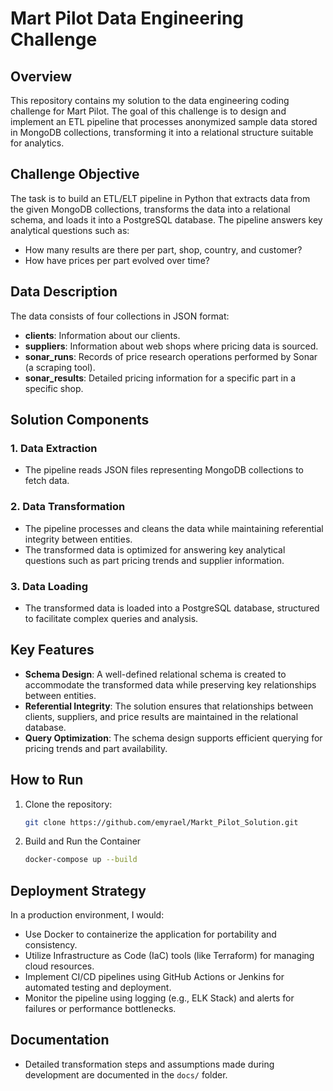 # Mart Pilot Data Engineering Challenge

## Overview

This repository contains my solution to the data engineering coding challenge for Mart Pilot. The goal of this challenge is to design and implement an ETL pipeline that processes anonymized sample data stored in MongoDB collections, transforming it into a relational structure suitable for analytics.

## Challenge Objective

The task is to build an ETL/ELT pipeline in Python that extracts data from the given MongoDB collections, transforms the data into a relational schema, and loads it into a PostgreSQL database. The pipeline answers key analytical questions such as:

- How many results are there per part, shop, country, and customer?
- How have prices per part evolved over time?

## Data Description

The data consists of four collections in JSON format:

- **clients**: Information about our clients.
- **suppliers**: Information about web shops where pricing data is sourced.
- **sonar_runs**: Records of price research operations performed by Sonar (a scraping tool).
- **sonar_results**: Detailed pricing information for a specific part in a specific shop.

## Solution Components

### 1. Data Extraction
- The pipeline reads JSON files representing MongoDB collections  to fetch data.

### 2. Data Transformation
- The pipeline processes and cleans the data while maintaining referential integrity between entities.
- The transformed data is optimized for answering key analytical questions such as part pricing trends and supplier information.

### 3. Data Loading
- The transformed data is loaded into a PostgreSQL database, structured to facilitate complex queries and analysis.

## Key Features

- **Schema Design**: A well-defined relational schema is created to accommodate the transformed data while preserving key relationships between entities.
- **Referential Integrity**: The solution ensures that relationships between clients, suppliers, and price results are maintained in the relational database.
- **Query Optimization**: The schema design supports efficient querying for pricing trends and part availability.

## How to Run

1. Clone the repository:
    ```bash
    git clone https://github.com/emyrael/Markt_Pilot_Solution.git
    ```

2. Build and Run the Container
    ```bash
   docker-compose up --build

    ```


## Deployment Strategy

In a production environment, I would:

- Use Docker to containerize the application for portability and consistency.
- Utilize Infrastructure as Code (IaC) tools (like Terraform) for managing cloud resources.
- Implement CI/CD pipelines using GitHub Actions or Jenkins for automated testing and deployment.
- Monitor the pipeline using logging (e.g., ELK Stack) and alerts for failures or performance bottlenecks.

## Documentation

- Detailed transformation steps and assumptions made during development are documented in the `docs/` folder.



